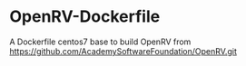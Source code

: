 # OpenRV-Dockerfile
A Dockerfile centos7 base to build OpenRV from https://github.com/AcademySoftwareFoundation/OpenRV.git
